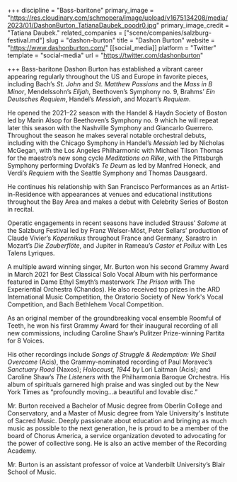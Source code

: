 +++
discipline = "Bass-baritone"
primary_image = "https://res.cloudinary.com/schmopera/image/upload/v1675134208/media/2023/01/DashonBurton_TatianaDaubek_poodr0.jpg"
primary_image_credit = "Tatiana Daubek."
related_companies = ["scene/companies/salzburg-festival.md"]
slug = "dashon-burton"
title = "Dashon Burton"
website = "https://www.dashonburton.com/"
[[social_media]]
platform = "Twitter"
template = "social-media"
url = "https://twitter.com/dashonburton"

+++
Bass-baritone Dashon Burton has established a vibrant career appearing regularly throughout the US and Europe in favorite pieces, including Bach’s _St. John_ and _St. Matthew Passions_ and the _Mass in B Minor_, Mendelssohn’s _Elijah_, Beethoven’s Symphony no. 9, Brahms’ _Ein Deutsches Requiem_, Handel’s _Messiah_, and Mozart’s _Requiem_.  
  
He opened the 2021–22 season with the Handel & Haydn Society of Boston led by Marin Alsop for Beethoven’s Symphony no. 9 which he will repeat later this season with the Nashville Symphony and Giancarlo Guerrero. Throughout the season he makes several notable orchestral debuts, including with the Chicago Symphony in Handel’s _Messiah_ led by Nicholas McGegan, with the Los Angeles Philharmonic with Michael Tilson Thomas for the maestro’s new song cycle _Meditations on Rilke_, with the Pittsburgh Symphony performing Dvořák’s _Te Deum_ as led by Manfred Honeck, and Verdi’s _Requiem_ with the Seattle Symphony and Thomas Dausgaard.  
  
He continues his relationship with San Francisco Performances as an Artist-in-Residence with appearances at venues and educational institutions throughout the Bay Area and makes a debut with Celebrity Series of Boston in recital.  
  
Operatic engagements in recent seasons have included Strauss’ _Salome_ at the Salzburg Festival led by Franz Welser-Möst, Peter Sellars’ production of Claude Vivier’s _Kopernikus_ throughout France and Germany, Sarastro in Mozart’s _Die Zauberflöte_, and Jupiter in Rameau’s _Castor et Pollux_ with Les Talens Lyriques.  
  
A multiple award winning singer, Mr. Burton won his second Grammy Award in March 2021 for Best Classical Solo Vocal Album with his performance featured in Dame Ethyl Smyth’s masterwork _The Prison_ with The Experiential Orchestra (Chandos). He also received top prizes in the ARD International Music Competition, the Oratorio Society of New York's Vocal Competition, and Bach Bethlehem Vocal Competition.   
  
As an original member of the groundbreaking vocal ensemble Roomful of Teeth, he won his first Grammy Award for their inaugural recording of all new commissions, including Caroline Shaw’s Pulitzer Prize-winning Partita for 8 Voices.  
  
His other recordings include _Songs of Struggle & Redemption: We Shall Overcome_ (Acis), the Grammy-nominated recording of Paul Moravec’s _Sanctuary Road_ (Naxos); _Holocaust, 1944_ by Lori Laitman (Acis); and Caroline Shaw’s _The Listeners_ with the Philharmonia Baroque Orchestra. His album of spirituals garnered high praise and was singled out by the New York Times as “profoundly moving...a beautiful and lovable disc.”  
  
Mr. Burton received a Bachelor of Music degree from Oberlin College and Conservatory, and a Master of Music degree from Yale University's Institute of Sacred Music. Deeply passionate about education and bringing as much music as possible to the next generation, he is proud to be a member of the board of Chorus America, a service organization devoted to advocating for the power of collective song. He is also an active member of the Recording Academy.

Mr. Burton is an assistant professor of voice at Vanderbilt University’s Blair School of Music.